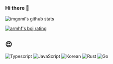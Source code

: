 ### Hi there 👋

![imgomi's github stats](https://github-readme-stats.vercel.app/api?username=aid95&show_icons=true)

[![armhf's boj rating](http://mazassumnida.wtf/api/v2/generate_badge?boj=armhf)](https://solved.ac/profile/armhf)

## 😍

![Typescript](https://badgen.net/badge/-/TypeScript?icon=typescript&label&labelColor=blue&color=555555) ![JavaScript](https://img.shields.io/badge/-JavaScript-%23f7df1e?logo=JavaScript&logoColor=white) ![Korean](https://img.shields.io/badge/-Korean-%23134a9d) ![Rust](https://img.shields.io/badge/-Rust-%23000000?logo=Rust&logoColor=white) ![Go](https://img.shields.io/badge/-Go-blue)
